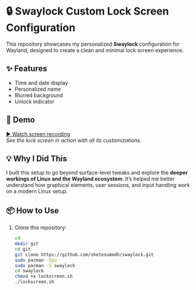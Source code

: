 # 🔒 Swaylock Custom Lock Screen Configuration

This repository showcases my personalized **Swaylock** configuration for Wayland, designed to create a clean and minimal lock screen experience.

## ✨ Features

- Time and date display  
- Personalized name  
- Blurred background  
- Unlock indicator

## 🎥 Demo

[▶ Watch screen recording](2025-05-08_20-51-42.mp4)  
*See the lock screen in action with all its customizations.*

## 💡 Why I Did This

I built this setup to go beyond surface-level tweaks and explore the **deeper workings of Linux and the Wayland ecosystem**. It’s helped me better understand how graphical elements, user sessions, and input handling work on a modern Linux setup.

## 📦 How to Use

1. Clone this repository:
   ```bash
   cd
   mkdir git
   cd git
   git clone https://github.com/shetesumedh/swaylock.git
   sudo pacman -Syu
   sudo pacman -S swaylock
   cd swaylock
   chmod +x lockscreen.sh
   ./lockscreen.sh
   
